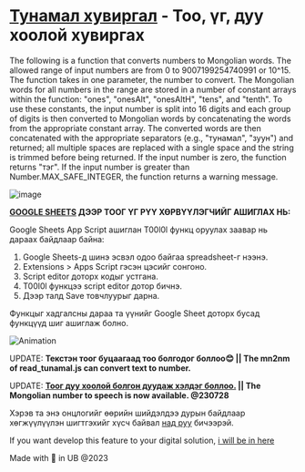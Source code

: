 # [Тунамал хувиргал](https://eloquent-bubblegum-02fffa.netlify.app/) - Тоо, үг, дуу хоолой хувиргах

  The following is a function that converts numbers to Mongolian words. The allowed range of input numbers are from 0 to 9007199254740991 or 10^15. The function takes in one parameter, the number to convert. The Mongolian words for all numbers in the range are stored in a number of constant arrays within the function: "ones", "onesAlt", "onesAltH", "tens", and "tenth". To use these constants, the input number is split into 16 digits and each group of digits is then converted to Mongolian words by concatenating the words from the appropriate constant array. The converted words are then concatenated with the appropriate separators (e.g., "тунамал", "зуун") and returned; all multiple spaces are replaced with a single space and the string is trimmed before being returned. If the input number is zero, the function returns "тэг". If the input number is greater than Number.MAX_SAFE_INTEGER, the function returns a warning message.

![image](https://user-images.githubusercontent.com/87542210/228274240-a3488110-93c5-42df-8f03-cc6ec19740c8.png)

**[GOOGLE SHEETS](https://docs.google.com/spreadsheets) ДЭЭР ТООГ ҮГ РҮҮ ХӨРВҮҮЛЭГЧИЙГ АШИГЛАХ НЬ:**

Google Sheets App Script ашиглан T00l0l функц оруулах заавар нь дараах байдлаар байна:

1. Google Sheets-д шинэ эсвэл одоо байгаа spreadsheet-г нээнэ.
2. Extensions > Apps Script гэсэн цэсийг сонгоно.
3. Script editor доторх кодыг устгана.
4. T00l0l функцээ script editor дотор бичнэ.
5. Дээр талд Save товчлуурыг дарна.

Функцыг хадгалсны дараа та үүнийг Google Sheet доторх бусад функцүүд шиг ашиглаж болно.

![Animation](https://user-images.githubusercontent.com/87542210/232683486-a12ccf62-b01f-42ea-92c3-5a469737bcca.gif)

UPDATE: **Текстэн тоог буцаагаад тоо болгодог боллоо😊 || The mn2nm of read_tunamal.js can convert text to number.**

UPDATE: **[Тоог дуу хоолой болгон дуудаж хэлдэг боллоо.](https://youtube.com/watch?v=h35j6lBs7SI&feature=share) || The Mongolian number to speech is now available. @230728**

Хэрэв та энэ онцлогийг өөрийн шийдэлдээ дурын байдлаар хөгжүүлүүлэн шигтгэхийг хүсч байвал [над руу](mailto:batz.gg@gmail.com) бичээрэй.

If you want develop this feature to your digital solution, [i will be in here](mailto:batz.gg@gmail.com)

Made with 💝 in UB @2023
